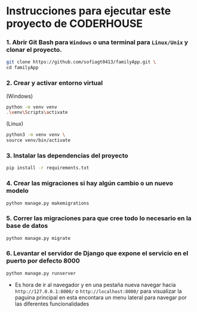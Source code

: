 # Instrucciones para ejecutar este proyecto de CODERHOUSE
### 1. Abrir Git Bash para `Windows` o una terminal para `Linux/Unix` y clonar el proyecto.

```bash
git clone https://github.com/sofiagt0413/familyApp.git \
cd familyApp
```

### 2. Crear y activar entorno virtual
(Windows)
```bash
python -m venv venv
.\venv\Scripts\activate
```

(Linux)
```bash
python3 -m venv venv \
source venv/bin/activate
```

### 3. Instalar las dependencias del proyecto
```bash
pip install -r requirements.txt
```

### 4. Crear las migraciones si hay algún cambio o un nuevo modelo
```bash
python manage.py makemigrations
```

### 5. Correr las migraciones para que cree todo lo necesario en la base de datos
```bash
python manage.py migrate
```
### 6. Levantar el servidor de Django que expone el servicio en el puerto por defecto 8000
```bash
python manage.py runserver
```

- Es hora de ir al navegador y en una pestaña nueva navegar hacia `http://127.0.0.1:8000/` o `http://localhost:8000/` para visualizar la paguina principal en esta encontara un menu lateral para navegar por las diferentes funcionalidades